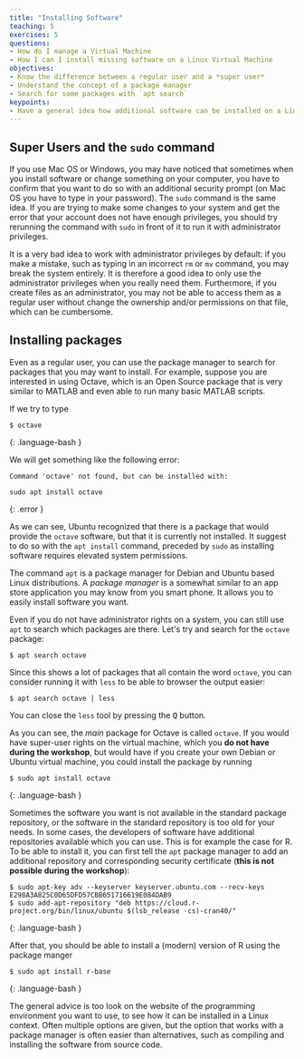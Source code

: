 ```yaml
---
title: "Installing Software"
teaching: 5
exercises: 5
questions:
- How do I manage a Virtual Machine
- How I can I install missing software on a Linux Virtual Machine
objectives:
- Know the difference between a regular user and a *super user*
- Understand the concept of a package manager
- Search for some packages with `apt search`
keypoints:
- Have a general idea how additional software can be installed on a Linux machine
---
```


## Super Users and the `sudo` command

If you use Mac OS or Windows, you may have noticed that sometimes when you install software  or change something on your computer, you have to confirm that you want to do so with an additional security prompt (on Mac OS you have to type in your password).
The `sudo` command is the same idea. If you are trying to make some changes to your system and get the error that your account does not have enough privileges, you should try rerunning the command with
`sudo` in front of it to run it with administrator privileges.

It is a very bad idea to work with administrator privileges by default: if you make a mistake, such as typing in an incorrect `rm` or `mv` command, you may break the system entirely. 
It is therefore a good idea to only use the administrator privileges when you really need them.
Furthermore, if you create files as an administrator, you may not be able to access them as a
regular user without change the ownership and/or permissions on that file, which can be
cumbersome.

## Installing packages


Even as a regular user, you can use the package manager to search for packages that you may want to install. For example, suppose you are 
interested in using Octave, which is an Open Source package that is
very similar to MATLAB and even able to run many basic MATLAB scripts.

If we try to type 

```
$ octave
```
{: .language-bash }

We will get something like the following error:

```
Command 'octave' not found, but can be installed with:

sudo apt install octave
```
{: .error }

As we can see, Ubuntu recognized that there is a package that would provide the `octave` software, but that it is currently not installed.
It suggest to do so with the `apt install` command, preceded by `sudo`
as installing software requires elevated system permissions.

The command `apt` is a package manager for Debian and Ubuntu based Linux
distributions. A *package manager* is a somewhat similar to an app store application you may know from you smart phone. It allows you to easily install software you want.

Even if you do not have administrator rights on a system, you can still use `apt` to search which packages are there. Let's try and search for the `octave` package:

```
$ apt search octave
```

Since this shows a lot of packages that all contain the word `octave`, you can consider running it with `less` to be
able to browser the output easier:

```
$ apt search octave | less
```

You can close the `less` tool by pressing the <kbd>Q</kbd> button.

As you can see, the *main* package for Octave is called `octave`. If you would have
super-user rights on the virtual machine, which you **do not have during the workshop**,
but would have if you create your own Debian or Ubuntu virtual machine, you could install
the package by running 

```
$ sudo apt install octave
```
{: .language-bash }

Sometimes the software you want is not available in the standard package repository, or
the software in the standard repository is too old for your needs. In some cases, the
developers of software have additional repositories available which you can use. This
is for example the case for R. To be able to install it, you can first tell the `apt`
package manager to add an additional repository and corresponding security certificate
(**this is not possible during the workshop**):

```
$ sudo apt-key adv --keyserver keyserver.ubuntu.com --recv-keys E298A3A825C0D65DFD57CBB651716619E084DAB9
$ sudo add-apt-repository "deb https://cloud.r-project.org/bin/linux/ubuntu $(lsb_release -cs)-cran40/" 
```
{: .language-bash }

After that, you should be able to install a (modern) version of R using the package manger

```
$ sudo apt install r-base
```
{: .language-bash }

The general advice is too look on the website of the programming environment you want
to use, to see how it can be installed in a Linux context. Often multiple options are
given, but the option that works with a package manager is often easier than alternatives,
such as compiling and installing the software from source code.



